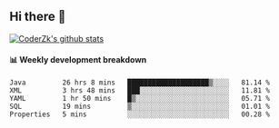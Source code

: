 ## Hi there 👋

[![CoderZk's github stats](https://github-readme-stats.vercel.app/api?username=zhoukuo123&show_icons=true&count_private=true)](https://github.com/anuraghazra/github-readme-stats)

#### :bar_chart: Weekly development breakdown

<!--START_SECTION:waka-->
```text
Java         26 hrs 8 mins   ████████████████████▒░░░░   81.14 % 
XML          3 hrs 48 mins   ███░░░░░░░░░░░░░░░░░░░░░░   11.81 % 
YAML         1 hr 50 mins    █▒░░░░░░░░░░░░░░░░░░░░░░░   05.71 % 
SQL          19 mins         ▒░░░░░░░░░░░░░░░░░░░░░░░░   01.01 % 
Properties   5 mins          ░░░░░░░░░░░░░░░░░░░░░░░░░   00.28 % 
```
<!--END_SECTION:waka-->
